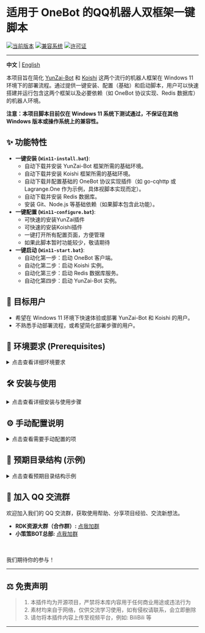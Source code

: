 # 适用于 OneBot 的QQ机器人双框架一键脚本

[![当前版本](https://img.shields.io/badge/version-v1.0-blue)](https://github.com/你的用户名/你的仓库名/releases/tag/v1.0) <!-- 请将链接替换为你的实际仓库发布链接 -->
[![兼容系统](https://img.shields.io/badge/System-Windows%2011-informational)](https://www.microsoft.com/windows/windows-11)
[![许可证](https://img.shields.io/badge/License-MIT-green)](LICENSE) <!-- 如果你使用 MIT 协议，保留这个，否则请修改 -->

---

**中文** | [English](./README.en.md) <!-- 如果你打算提供英文版，可以保留这个链接 -->

本项目旨在简化 [YunZai-Bot](https://github.com/Le-niao/Yunzai-Bot) 和 [Koishi](https://koishi.chat/) 这两个流行的机器人框架在 Windows 11 环境下的部署流程。通过提供一键安装、配置（基础）和启动脚本，用户可以快速搭建并运行包含这两个框架以及必要依赖（如 OneBot 协议实现、Redis 数据库）的机器人环境。

**注意：本项目脚本目前仅在 Windows 11 系统下测试通过，不保证在其他 Windows 版本或操作系统上的兼容性。**

## ✨ 功能特性

*   **一键安装 (`Win11-install.bat`)**:
    *   自动下载并安装 YunZai-Bot 框架所需的基础环境。
    *   自动下载并安装 Koishi 框架所需的基础环境。
    *   自动下载并配置基础的 OneBot 协议实现插件（如 go-cqhttp 或 Lagrange.One 作为示例，具体视脚本实现而定）。
    *   自动下载并安装 Redis 数据库。
    *   安装 Git、Node.js 等基础依赖（如果脚本包含此功能）。
*   **一键配置 (`Win11-configure.bat`)**:
    *   可快速的安装YunZai插件
    *   可快速的安装Koishi插件
    *   一键打开所有配置页面，方便管理
    *   如果此脚本暂时功能较少，敬请期待
*   **一键启动 (`Win11-start.bat`)**:
    *   自动化第一步：启动 OneBot 客户端。
    *   自动化第二步：启动 Koishi 实例。
    *   自动化第三步：启动 Redis 数据库服务。
    *   自动化第四步：启动 YunZai-Bot 实例。

## 🎯 目标用户

*   希望在 Windows 11 环境下快速体验或部署 YunZai-Bot 和 Koishi 的用户。
*   不熟悉手动部署流程，或希望简化部署步骤的用户。

## 🚀 环境要求 (Prerequisites)

<details>
<summary>点击查看详细环境要求</summary>

<!-- 注意 summary 结束和下面内容开始之间有一个空行 -->

在运行任何脚本之前，请确保你的 Windows 11 系统满足以下条件：

*   **操作系统**: Windows 11 (x64)
*   **网络连接**: 脚本执行过程中需要稳定的网络连接以下载所需文件。
*   **Git**: 需要预先安装 Git，用于克隆 YunZai-Bot 和 Koishi 的仓库。([下载地址](https://git-scm.com/download/win))
*   **Node.js**: 需要预先安装 Node.js (推荐 LTS 版本)，这是 YunZai-Bot 和 Koishi 的运行环境。([下载地址](https://nodejs.org/))
*   **管理员权限**: 建议使用管理员权限运行 `.bat` 脚本，特别是安装 Redis 或修改系统环境时可能需要。

<!-- 注意上面内容结束和下面 </details> 之间最好也有空行 -->
</details>

## 🛠️ 安装与使用

<details>
<summary>点击查看详细安装与使用步骤</summary>

<!-- 注意 summary 结束和下面内容开始之间有一个空行 -->

1.  **获取项目文件**:
    *   **通过 Git 克隆 (推荐)**:
        ```bash
        git clone https://github.com/3302791711/YunZai-AutoDeploy.git
        cd YunZai-AutoDeploy
        ```
        *(请将 `YunZai-AutoDeploy` 替换为你实际克隆下来的目录名，或者直接进入 `YunZai-AutoDeploy` 目录)*
    *   **直接下载 ZIP**:
        *   访问本仓库页面，点击 "Code" -> "Download ZIP"。
        *   下载后解压到你想要的位置。

2.  **执行安装脚本**:
    *   在文件管理器中，找到 `Win11-install.bat` 文件。 
    *   **右键点击 -> 以管理员身份运行** (推荐)。
    *   脚本将开始执行安装流程，请根据命令行窗口中的提示进行操作（如有）。此过程可能需要较长时间，请耐心等待。

3.  **执行配置脚本 (如果需要)**:
    *   安装完成后，根据需要运行 `Win11-configure.bat`。*(确保与实际文件名一致)*
    *   同样建议 **右键点击 -> 以管理员身份运行**。
    *   根据脚本提示完成必要的配置步骤。*(请在此处补充你的配置脚本的具体作用和提示)*

4.  **执行启动脚本**:
    *   运行 `Win11-start.bat` 来启动所有服务。*(确保与实际文件名一致)*
    *   建议 **右键点击 -> 以管理员身份运行**，以确保所有服务都能正常启动。
    *   脚本会打开多个命令行窗口，分别对应 Redis、YunZai-Bot、Koishi（以及可能的 OneBot 客户端）。请**保持这些窗口开启**，关闭窗口将导致对应服务停止。

<!-- 注意上面内容结束和下面 </details> 之间最好也有空行 -->
</details>

## ⚙️ 手动配置说明

<details>
<summary>点击查看需要手动配置的项</summary>

<!-- 注意 summary 结束和下面内容开始之间有一个空行 -->

本脚本旨在简化 *安装* 和 *启动* 过程，但以下重要配置仍需用户在脚本运行后**手动完成**：

*   **QQ 机器人账号配置**:
    *   你需要配置 OneBot 实现来登录你的机器人 QQ 账号。这通常涉及编辑其配置文件并进行QQ登录等操作。
*   **YunZai-Bot 配置**:
    *   设置机器人主人 QQ 号等请参考YunZai官方：https://github.com/TimeRainStarSky/Yunzai
*   **Koishi 配置**:
    *   访问 Koishi 的 Web UI（通常地址为 `http://localhost:端口号`，端口号在 Koishi 启动时会显示）进行插件安装、适配器配置（连接到 OneBot）、功能设置等。
*   **端口检查**: 如果你的电脑上已安装了 Redis 或其他可能占用默认端口（如 Redis 的 6379，Koishi 的 5140 等）的服务，可能会发生冲突。你需要手动修改相关服务的配置文件来更换端口。

<!-- 注意上面内容结束和下面 </details> 之间最好也有空行 -->
</details>


## 📁 预期目录结构 (示例)

<details>
<summary>点击查看预期目录结构示例</summary>

<!-- 注意 summary 结束和下面内容开始之间有一个空行 -->

运行安装脚本后，项目目录下可能生成类似以下的结构 (具体路径可能因脚本实现而异)：

| 文件/目录             | 说明                                       |
| :-------------------- | :----------------------------------------- |
| `Win11-install.bat`   | 📄 一键安装脚本 (适用于 Windows 11)         |
| `Win11-configure.bat` | 📄 一键配置脚本 (适用于 Windows 11)         |
| `Win11-start.bat`     | 📄 一键启动脚本 (适用于 Windows 11)         |
| `YunZai-Bot/`         | 📁 YunZai-Bot 框架的主目录                 |
| `Koishi/`             | 📁 Koishi 框架的主目录                     |
| `Redis/`              | 📁 Redis 数据库的相关文件或安装目录        |
| `Tencent_*.exe`       | 📦 QQ 安装程序 (版本号可能不同)             |

*说明：`YunZai-Bot/`, `Koishi/`, `Redis/` ，`QQ 安装程序`目录通常由安装脚本自动创建。*

</details>

## 💬 加入 QQ 交流群

欢迎加入我们的 QQ 交流群，获取使用帮助、分享项目经验、交流新想法。

*   **RDK资源大群（合作群）:** [点我加群](http://qm.qq.com/cgi-bin/qm/qr?_wv=1027&k=-3_iFxsRkol9UUmX4ii8QOHSStAP4yE2&authKey=Tc1h8TGypj91sN7FuDFNWZmreJqn5FWgfkbSbt78dyfRL92coJZ3mFJ2Rualj3Lq&noverify=0&group_code=545229774) 
*   **小策策BOT总部:** [点我加群](http://qm.qq.com/cgi-bin/qm/qr?_wv=1027&k=DBLs4pUq8msoDC0DiHwyP3hBw7NN7t-E&authKey=T1g3x7VInV9ZZEqdtWRR4mJbYRVwYRQP2jlQc3M3DPBDxyoC8u%2F2sq9fUqe8DKBj&noverify=0&group_code=1043930423) 
<br>
<br>
我们期待你的参与！

---

## ⚖️ 免责声明
>1. 本插件均为开源项目，严禁将本库内容用于任何商业用途或违法行为
>2. 素材均来自于网络，仅供交流学习使用，如有侵权请联系，会立即删除
>3. 请勿将本插件内容上传至视频平台，例如: BiliBili 等

---
